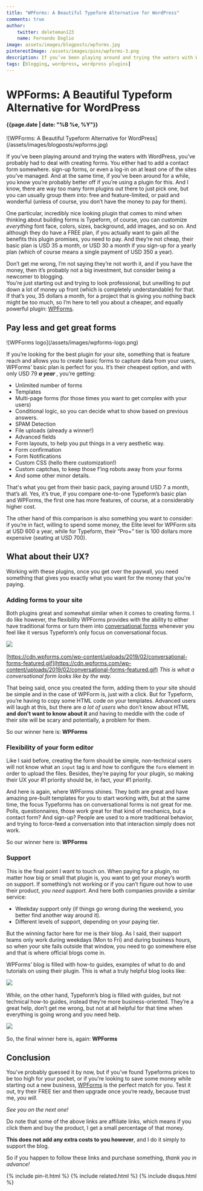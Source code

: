 ```yaml
---
title: "WPForms: A Beautiful Typeform Alternative for WordPress"
comments: true
author:
    twitter: deleteman123
    name: Fernando Doglio
image: assets/images/blogposts/wpforms.jpg
pinterestImage: /assets/images/pins/wpforms-3.png
description: If you’ve been playing around and trying the waters with WordPress, you’ve probably had to deal with creating forms. You either had to add a contact form somewhere. sign-up forms, or even a log-in on at least one of the sites you’ve managed.
tags: [blogging, wordpress, wordpress plugins]
---
```



# WPForms: A Beautiful Typeform Alternative for WordPress
#### {{page.date | date: "%B %e, %Y"}}

<div class="post-header-img" markdown="1">
![WPForms: A Beautiful Typeform Alternative for WordPress](/assets/images/blogposts/wpforms.jpg)
</div>

If you’ve been playing around and trying the waters with WordPress, you’ve probably had to deal with creating forms. You either had to add a contact form somewhere. sign-up forms, or even a log-in on at least one of the sites you’ve managed.
And at the same time, if you’ve been around for a while, you know you’re probably better off if you’re using a plugin for this. And I know, there are way too many form plugins out there to just pick one, but you can usually group them into: free and feature-limited, or paid and wonderful (unless of course, you don’t have the money to pay for them).

One particular, incredibly nice looking plugin that comes to mind when thinking about building forms is Typeform, of course, you can customize *everything* font face, colors, sizes, background, add images, and so on. And although they do have a FREE plan, if you actually want to gain all the benefits this plugin promises, you need to pay. And they’re not cheap, their basic plan is USD 35 a month, or USD 30 a month if you sign-up for a yearly plan (which of course means a single payment of USD 350  a year).

Don’t get me wrong, I’m not saying they’re not worth it, and if you have the money, then it’s probably not a big investment, but consider being a newcomer to blogging.  
You’re just starting out and trying to look professional, but unwilling to put down a lot of money up front (which is completely understandable) for that. If that’s you, 35 dollars a month, for a project that is giving you nothing back might be too much, so I’m here to tell you about a cheaper, and equally powerful plugin: [WPForms](https://www.shareasale.com/r.cfm?u=2099099&m=64312&b=834775).


## Pay less and get great forms
<div class="about-with-picture" markdown="1">
![WPForms logo](/assets/images/wpforms-logo.png)
</div>


If you’re looking for the best plugin for your site, something that is feature reach and allows you to create basic forms to capture data from your users, WPForms’ basic plan is perfect for you. It’s their cheapest option, and with only USD 79 ***a year*** , you’re getting:


- Unlimited number of forms
- Templates
- Multi-page forms (for those times you want to get complex with your users)
- Conditional logic, so you can decide what to show based on previous answers.
- SPAM Detection
- File uploads (already a winner!)
- Advanced fields
- Form layouts, to help you put things in a very aesthetic way.
- Form confirmation
- Form Notifications
- Custom CSS (hello there customization!)
- Custom captchas, to keep those f’ing robots away from your forms
- And some other minor details.

That's what you get from their basic pack, paying around USD 7 a month, that’s all. Yes, it’s true, if you compare one-to-one Typeform’s basic plan and WPForms, the first one has more features, of course, at a considerably higher cost.

The other hand of this comparison is also something you want to consider: if you’re in fact, willing to spend some money, the Elite level for WPForm sits at USD 600 a year, while for Typeform, their “Pro+” tier is 100 dollars more expensive (seating at USD 700). 


## What about their UX?

Working with these plugins, once you get over the paywall, you need something that gives you exactly what you want for the money that you're paying. 

### Adding forms to your site
Both plugins great and somewhat similar when it comes to creating forms. I do like however, the flexibility WPForms provides with the ability to either have traditional forms or turn them into [conversational forms](https://wpforms.com/addons/conversational-forms-addon/) whenever you feel like it versus Typeform’s only focus on conversational focus. 



![](https://cdn.wpforms.com/wp-content/uploads/2019/02/conversational-forms-featured.gif)


[https://cdn.wpforms.com/wp-content/uploads/2019/02/conversational-forms-featured.gif](https://cdn.wpforms.com/wp-content/uploads/2019/02/conversational-forms-featured.gif)
*This is what a conversational form looks like by the way.*

That being said, once you created the form, adding them to your site should be simple and in the case of WPForm is, just with a click. But for Typeform, you’re having to copy some HTML code on your templates. Advanced users will laugh at this, but there are *a lot of users* who don’t know about HTML **and don't want to know about it** and having to meddle with the code of their site will be scary and potentially, a problem for them.

So our winner here is: **WPForms**

### Flexibility of your form editor
Like I said before, creating the form should be simple, non-technical users will not know what an `input` tag is and how to configure the `form` element in order to upload the files. Besides, they’re paying for your plugin, so making their UX your #1 priority should be, in fact, your #1 priority.

And here is again, where WPForms shines. They both are great and have amazing pre-built templates for you to start working with, but at the same time, the focus Typeforms has on conversational forms is not great for me.
Polls, questionnaires, those work great for that kind of mechanics, but a contact form? And sign-up? People are used to a more traditional behavior, and trying to force-feed a conversation into that interaction simply does not work.

So our winner here is: **WPForms**

### Support
This is the final point I want to touch on. When paying for a plugin, no matter how big or small that plugin is, you want to get your money’s worth on support. If something’s not working or if you can’t figure out how to use their product, *you need support*.
And here both companies provide a similar service:

- Weekday support only (if things go wrong during the weekend, you better find another way around it).
- Different levels of support, depending on your paying tier.

But the winning factor here for me is their blog. As I said, their support teams only work during weekdays (Mon to Fri) and during business hours, so when your site fails outside that window, you need to go somewhere else and that is where official blogs come in.

WPForms’ blog is filled with how-to guides, examples of what to do and tutorials on using their plugin. This is what a truly helpful blog looks like:


![](https://paper-attachments.dropbox.com/s_FE634AD75309C3229586AB93F6B205A3C8509F29FD653C004B01BA69C5B7CF37_1563206952367_wp-blog.png)


While, on the other hand, Typeform’s blog is filled with guides, but not technical how-to guides, instead they’re more business-oriented. They’re a great help, don’t get me wrong, but not at all helpful for that time when everything is going wrong and you need help.


![](https://paper-attachments.dropbox.com/s_FE634AD75309C3229586AB93F6B205A3C8509F29FD653C004B01BA69C5B7CF37_1563207179771_typeform-blog.png)


So, the final winner here is, again: **WPForms**


## Conclusion

You’ve probably guessed it by now, but if you’ve found Typeforms prices to be too high for your pocket, or if you’re looking to save some money while starting out a new business, [WPForms](https://www.shareasale.com/r.cfm?u=2099099&m=64312&b=834775) is the perfect match for you. 
Test it out, try their FREE tier and then upgrade once you’re ready, because trust me, *you will*.

_See you on the next one!_

<div class="disclosure" markdown="1">
Do note that some of the above links are affiliate links, which means if you click them and buy the product, I get a small percentage of that money. 

**This does not add any extra costs to you however**, and I do it simply to support the blog.

So if you happen to follow these links and purchase something, _thank you in advance!_
</div>


<div class="sharethis-inline-share-buttons"></div>

{% include pin-it.html %}
{% include related.html %}
{% include disqus.html %}
